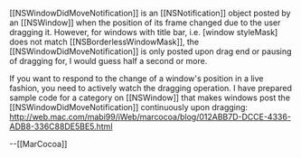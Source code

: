 [[NSWindowDidMoveNotification]] is an [[NSNotification]] object posted by an [[NSWindow]] when the position of its frame changed due to the user dragging it. However, for windows with title bar, i.e. [window styleMask] does not match [[NSBorderlessWindowMask]], the [[NSWindowDidMoveNotification]] is only posted upon drag end or pausing of dragging for, I would guess half a second or more. 

If you want to respond to the change of a window's position in a live fashion, you need to actively watch the dragging operation. I have prepared sample code for a category on [[NSWindow]] that makes windows post the [[NSWindowDidMoveNotification]] continuously upon dragging: http://web.mac.com/mabi99/iWeb/marcocoa/blog/012ABB7D-DCCE-4336-ADB8-336C88DE5BE5.html

--[[MarCocoa]]